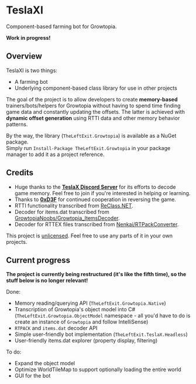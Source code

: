 # TeslaXI
Component-based farming bot for Growtopia.

**Work in progress!**

## Overview
TeslaXI is two things:
 - A farming bot
 - Underlying component-based class library for use in other projects

The goal of the project is to allow developers to create **memory-based** trainers/bots/helpers for Growtopia without having to spend time finding game data and constantly updating the offsets. The latter is achieved with **dynamic offset generation** using RTTI data and other memory behavior patterns.

By the way, the library (`TheLeftExit.Growtopia`) is available as a NuGet package.  
Simply run `Install-Package TheLeftExit.Growtopia` in your package manager to add it as a project reference.

## Credits
 - Huge thanks to the [**TeslaX Discord Server**](https://discord.gg/Px457A4fh4) for its efforts to decode game memory. Feel free to join if you're interested in helping or learning.
 - Thanks to [**0xD3F**](https://github.com/DefaultO) for continued cooperation in reversing the game.
 - RTTI functionality transcribed from [ReClass.NET](https://github.com/ReClassNET/ReClass.NET/blob/0ee8a4cd6a00e2664f2ef3250a81089c32d69392/ReClass.NET/Memory/RemoteProcess.cs#L190).
 - Decoder for items.dat transcribed from [GrowtopiaNoobs/Growtopia_ItemsDecoder](https://github.com/GrowtopiaNoobs/Growtopia_ItemsDecoder).
 - Decoder for RTTEX files transcribed from [Nenkai/RTPackConverter](https://github.com/Nenkai/RTPackConverter).
 
This project is [unlicensed](https://unlicense.org/). Feel free to use any parts of it in your own projects.

## Current progress
**The project is currently being restructured (it's like the fifth time), so the stuff below is no longer relevant!**  

Done:
 - Memory reading/querying API (`TheLeftExit.Growtopia.Native`)
 - Transcription of Growtopia's object model into C# (`TheLeftExit.Growtopia.ObjectModel` namespace - all you'd have to do is create an instance of `Growtopia` and follow IntelliSense)
 - `RTPACK` and `items.dat` decoder API
 - Simple user-friendly bot implementation (`TheLeftExit.TeslaX.Headless`)
 - User-friendly items.dat explorer (property display, filtering)
 
To do:
 - Expand the object model
 - Optimize WorldTileMap to support optionally loading the entire world
 - GUI for the bot